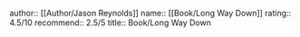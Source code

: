 author:: [[Author/Jason Reynolds]]
name:: [[Book/Long Way Down]]
rating:: 4.5/10
recommend:: 2.5/5
title:: Book/Long Way Down
